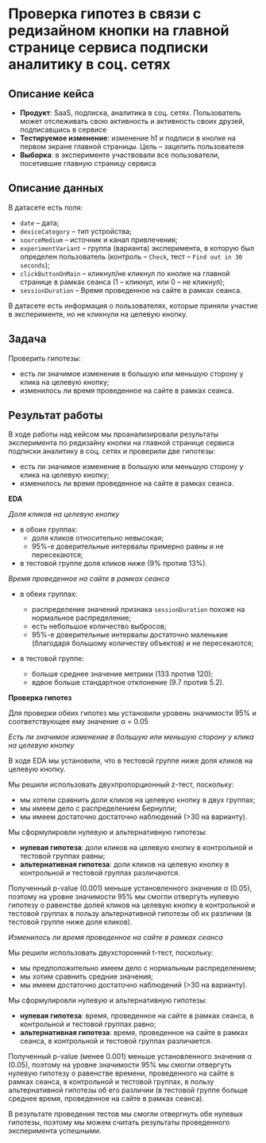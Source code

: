 # Проверка гипотез в связи с редизайном кнопки на главной странице сервиса подписки аналитику в соц. сетях

## Описание кейса

- **Продукт**: SaaS, подписка, аналитика в соц. сетях. Пользователь может отслеживать свою активность и активность своих друзей, подписавшись в сервисе
- **Тестируемое изменение**: изменение h1 и подписи в кнопке на первом экране главной страницы. Цель – зацепить пользователя
- **Выборка**: в эксперименте участвовали все пользователи, посетившие главную страницу сервиса

## Описание данных

В датасете есть поля:

- `date` – дата;
- `deviceCategory` – тип устройства;
- `sourceMedium` – источник и канал привлечения;
- `experimentVariant` – группа (варианта) эксперимента, в которую был определен пользователь (контроль – `Check`, тест – `Find out in 30 seconds`);
- `clickButtonOnMain` – кликнул/не кликнул по кнопке на главной странице в рамках сеанса (1 – кликнул, или 0 – не кликнул);
- `sessionDuration` – Время проведенное на сайте в рамках сеанса.

В датасете есть информация о пользователях, которые приняли участие в эксперименте, но не кликнули на целевую кнопку.

## Задача

Проверить гипотезы:

- есть ли значимое изменение в большую или меньшую сторону у клика на целевую кнопку;
- изменилось ли время проведенное на сайте в рамках сеанса.

## Результат работы

В ходе работы над кейсом мы проанализировали результаты эксперимента по редизайну кнопки на главной странице сервиса подписки аналитику в соц. сетях и проверили две гипотезы:

- есть ли значимое изменение в большую или меньшую сторону у клика на целевую кнопку;
- изменилось ли время проведенное на сайте в рамках сеанса.

**EDA**

*Доля кликов на целевую кнопку*

- в обоих группах:
    - доля кликов относительно невысокая;
    - 95%-е доверительные интервалы примерно равны и не пересекаются;
- в тестовой группе доля кликов ниже (9% против 13%).

*Время проведенное на сайте в рамках сеанса*

- в обеих группах:
    - распределение значений признака `sessionDuration` похоже на нормальное распределение;
    - есть небольшое количество выбросов;
    - 95%-е доверительные интервалы достаточно маленькие (благодаря большому количеству объектов) и не пересекаются;

- в тестовой группе:
    - больше среднее значение метрики (133 против 120);
    - вдвое больше стандартное отклонение (9.7 против 5.2).

**Проверка гипотез**

Для проверки обеих гипотез мы установили уровень значимости 95% и соответствующее ему значение α = 0.05

*Есть ли значимое изменение в большую или меньшую сторону у клика на целевую кнопку*

В ходе EDA мы установили, что в тестовой группе ниже доля кликов на целевую кнопку.

Мы решили использовать двухпропорционный z-тест, поскольку:

- мы хотели сравнить доли кликов на целевую кнопку в двух группах;
- мы имеем дело с распределением Бернулли;
- мы имеем достаточно достаточно наблюдений (>30 на варианту).

Мы сформулировли нулевую и альтернативную гипотезы:

- **нулевая гипотеза**: доли кликов на целевую кнопку в контрольной и тестовой группах равны;
- **альтернативная гипотеза**: доли кликов на целевую кнопку в контрольной и тестовой группах различаются.

Полученный p-value (0.001) меньше установленного значения α (0.05), поэтому на уровне значимости 95% мы смогли отвергуть нулевую гипотезу о равенстве долей кликов на целевую кнопку в контрольной и тестовой группах в пользу альтернативной гипотезы об их различии (в тестовой группе ниже доля кликов).

*Изменилось ли время проведенное на сайте в рамках сеанса*

Мы решили использовать двухсторонний t-тест, поскольку:

- мы предположительно имеем дело с нормальным распределением;
- мы хотим сравнить средние значения;
- мы имеем достаточно достаточно наблюдений (>30 на варианту).

Мы сформулировли нулевую и альтернативную гипотезы:

- **нулевая гипотеза**: время, проведенное на сайте в рамках сеанса, в контрольной и тестовой группах равно;
- **альтернативная гипотеза**: время, проведенное на сайте в рамках сеанса, в контрольной и тестовой группах различается.

Полученный p-value (менее 0.001)  меньше установленного значения α (0.05), поэтому на уровне значимости 95% мы смогли отвергуть нулевую гипотезу о равенстве времени, проведенного на сайте в рамках сеанса, в контрольной и тестовой группах, в пользу альтернативной гипотезы об его различии (в тестовой группе больше среднее время, проведенное на сайте в рамках сеанса).

В результате проведения тестов мы смогли отвергнуть обе нулевых гипотезы, поэтому мы можем считать результаты проведенного эксперимента успешными.
